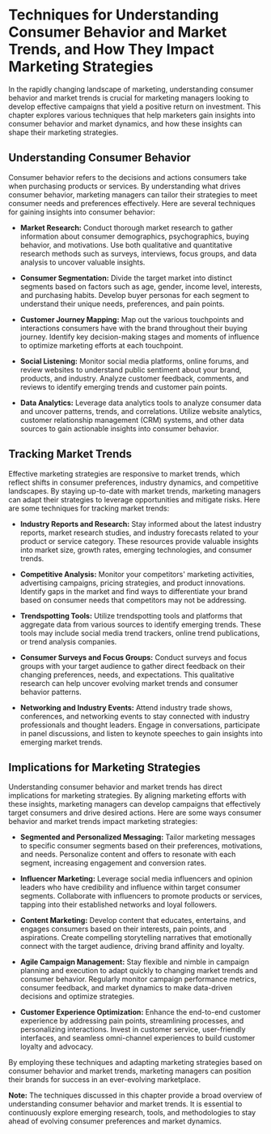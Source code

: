 Techniques for Understanding Consumer Behavior and Market Trends, and How They Impact Marketing Strategies
===================================================================================================================

In the rapidly changing landscape of marketing, understanding consumer behavior and market trends is crucial for marketing managers looking to develop effective campaigns that yield a positive return on investment. This chapter explores various techniques that help marketers gain insights into consumer behavior and market dynamics, and how these insights can shape their marketing strategies.

Understanding Consumer Behavior
-------------------------------

Consumer behavior refers to the decisions and actions consumers take when purchasing products or services. By understanding what drives consumer behavior, marketing managers can tailor their strategies to meet consumer needs and preferences effectively. Here are several techniques for gaining insights into consumer behavior:

* **Market Research:** Conduct thorough market research to gather information about consumer demographics, psychographics, buying behavior, and motivations. Use both qualitative and quantitative research methods such as surveys, interviews, focus groups, and data analysis to uncover valuable insights.

* **Consumer Segmentation:** Divide the target market into distinct segments based on factors such as age, gender, income level, interests, and purchasing habits. Develop buyer personas for each segment to understand their unique needs, preferences, and pain points.

* **Customer Journey Mapping:** Map out the various touchpoints and interactions consumers have with the brand throughout their buying journey. Identify key decision-making stages and moments of influence to optimize marketing efforts at each touchpoint.

* **Social Listening:** Monitor social media platforms, online forums, and review websites to understand public sentiment about your brand, products, and industry. Analyze customer feedback, comments, and reviews to identify emerging trends and customer pain points.

* **Data Analytics:** Leverage data analytics tools to analyze consumer data and uncover patterns, trends, and correlations. Utilize website analytics, customer relationship management (CRM) systems, and other data sources to gain actionable insights into consumer behavior.

Tracking Market Trends
----------------------

Effective marketing strategies are responsive to market trends, which reflect shifts in consumer preferences, industry dynamics, and competitive landscapes. By staying up-to-date with market trends, marketing managers can adapt their strategies to leverage opportunities and mitigate risks. Here are some techniques for tracking market trends:

* **Industry Reports and Research:** Stay informed about the latest industry reports, market research studies, and industry forecasts related to your product or service category. These resources provide valuable insights into market size, growth rates, emerging technologies, and consumer trends.

* **Competitive Analysis:** Monitor your competitors' marketing activities, advertising campaigns, pricing strategies, and product innovations. Identify gaps in the market and find ways to differentiate your brand based on consumer needs that competitors may not be addressing.

* **Trendspotting Tools:** Utilize trendspotting tools and platforms that aggregate data from various sources to identify emerging trends. These tools may include social media trend trackers, online trend publications, or trend analysis companies.

* **Consumer Surveys and Focus Groups:** Conduct surveys and focus groups with your target audience to gather direct feedback on their changing preferences, needs, and expectations. This qualitative research can help uncover evolving market trends and consumer behavior patterns.

* **Networking and Industry Events:** Attend industry trade shows, conferences, and networking events to stay connected with industry professionals and thought leaders. Engage in conversations, participate in panel discussions, and listen to keynote speeches to gain insights into emerging market trends.

Implications for Marketing Strategies
-------------------------------------

Understanding consumer behavior and market trends has direct implications for marketing strategies. By aligning marketing efforts with these insights, marketing managers can develop campaigns that effectively target consumers and drive desired actions. Here are some ways consumer behavior and market trends impact marketing strategies:

* **Segmented and Personalized Messaging:** Tailor marketing messages to specific consumer segments based on their preferences, motivations, and needs. Personalize content and offers to resonate with each segment, increasing engagement and conversion rates.

* **Influencer Marketing:** Leverage social media influencers and opinion leaders who have credibility and influence within target consumer segments. Collaborate with influencers to promote products or services, tapping into their established networks and loyal followers.

* **Content Marketing:** Develop content that educates, entertains, and engages consumers based on their interests, pain points, and aspirations. Create compelling storytelling narratives that emotionally connect with the target audience, driving brand affinity and loyalty.

* **Agile Campaign Management:** Stay flexible and nimble in campaign planning and execution to adapt quickly to changing market trends and consumer behavior. Regularly monitor campaign performance metrics, consumer feedback, and market dynamics to make data-driven decisions and optimize strategies.

* **Customer Experience Optimization:** Enhance the end-to-end customer experience by addressing pain points, streamlining processes, and personalizing interactions. Invest in customer service, user-friendly interfaces, and seamless omni-channel experiences to build customer loyalty and advocacy.

By employing these techniques and adapting marketing strategies based on consumer behavior and market trends, marketing managers can position their brands for success in an ever-evolving marketplace.

**Note:** The techniques discussed in this chapter provide a broad overview of understanding consumer behavior and market trends. It is essential to continuously explore emerging research, tools, and methodologies to stay ahead of evolving consumer preferences and market dynamics.
